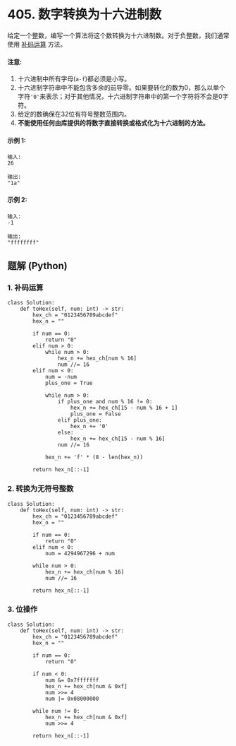 # 405. 数字转换为十六进制数
给定一个整数，编写一个算法将这个数转换为十六进制数。对于负整数，我们通常使用 [补码运算](https://baike.baidu.com/item/%E8%A1%A5%E7%A0%81/6854613?fr=aladdin) 方法。

#### 注意:
1. 十六进制中所有字母(```a-f```)都必须是小写。
2. 十六进制字符串中不能包含多余的前导零。如果要转化的数为0，那么以单个字符```'0'```来表示；对于其他情况，十六进制字符串中的第一个字符将不会是0字符。 
3. 给定的数确保在32位有符号整数范围内。
4. **不能使用任何由库提供的将数字直接转换或格式化为十六进制的方法。**

#### 示例 1:
```
输入:
26

输出:
"1a"
```

#### 示例 2:
```
输入:
-1

输出:
"ffffffff"
```

## 题解 (Python)

### 1. 补码运算
```Python3
class Solution:
    def toHex(self, num: int) -> str:
        hex_ch = "0123456789abcdef"
        hex_n = ""

        if num == 0:
            return "0"
        elif num > 0:
            while num > 0:
                hex_n += hex_ch[num % 16]
                num //= 16
        elif num < 0:
            num = -num
            plus_one = True

            while num > 0:
                if plus_one and num % 16 != 0:
                    hex_n += hex_ch[15 - num % 16 + 1]
                    plus_one = False
                elif plus_one:
                    hex_n += '0'
                else:
                    hex_n += hex_ch[15 - num % 16]
                num //= 16

            hex_n += 'f' * (8 - len(hex_n))

        return hex_n[::-1]
```

### 2. 转换为无符号整数
```Python3
class Solution:
    def toHex(self, num: int) -> str:
        hex_ch = "0123456789abcdef"
        hex_n = ""

        if num == 0:
            return "0"
        elif num < 0:
            num = 4294967296 + num

        while num > 0:
            hex_n += hex_ch[num % 16]
            num //= 16

        return hex_n[::-1]
```

### 3. 位操作
```Python3
class Solution:
    def toHex(self, num: int) -> str:
        hex_ch = "0123456789abcdef"
        hex_n = ""

        if num == 0:
            return "0"

        if num < 0:
            num &= 0x7fffffff
            hex_n += hex_ch[num & 0xf]
            num >>= 4
            num |= 0x08000000

        while num != 0:
            hex_n += hex_ch[num & 0xf]
            num >>= 4

        return hex_n[::-1]
```
